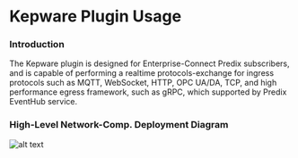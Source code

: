 # Kepware Plugin Usage

### Introduction
The Kepware plugin is designed for Enterprise-Connect Predix subscribers, and is capable of performing a realtime protocols-exchange for ingress protocols such as MQTT, WebSocket, HTTP, OPC UA/DA, TCP, and high performance egress framework, such as gRPC, which supported by Predix EventHub service.

### High-Level Network-Comp. Deployment Diagram
![alt text](https://github.build.ge.com/Enterprise-Connect/ec-sdk/blob/beta/plugins/kepware/KepwareCBPlugin.png)
